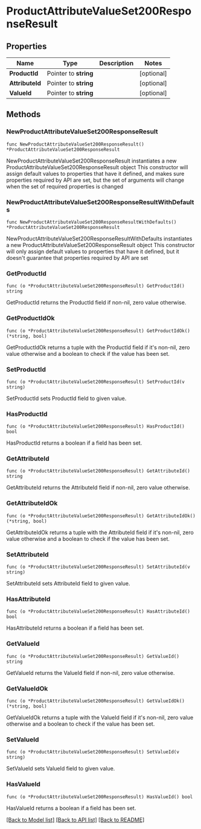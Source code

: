 # ProductAttributeValueSet200ResponseResult

## Properties

Name | Type | Description | Notes
------------ | ------------- | ------------- | -------------
**ProductId** | Pointer to **string** |  | [optional] 
**AttributeId** | Pointer to **string** |  | [optional] 
**ValueId** | Pointer to **string** |  | [optional] 

## Methods

### NewProductAttributeValueSet200ResponseResult

`func NewProductAttributeValueSet200ResponseResult() *ProductAttributeValueSet200ResponseResult`

NewProductAttributeValueSet200ResponseResult instantiates a new ProductAttributeValueSet200ResponseResult object
This constructor will assign default values to properties that have it defined,
and makes sure properties required by API are set, but the set of arguments
will change when the set of required properties is changed

### NewProductAttributeValueSet200ResponseResultWithDefaults

`func NewProductAttributeValueSet200ResponseResultWithDefaults() *ProductAttributeValueSet200ResponseResult`

NewProductAttributeValueSet200ResponseResultWithDefaults instantiates a new ProductAttributeValueSet200ResponseResult object
This constructor will only assign default values to properties that have it defined,
but it doesn't guarantee that properties required by API are set

### GetProductId

`func (o *ProductAttributeValueSet200ResponseResult) GetProductId() string`

GetProductId returns the ProductId field if non-nil, zero value otherwise.

### GetProductIdOk

`func (o *ProductAttributeValueSet200ResponseResult) GetProductIdOk() (*string, bool)`

GetProductIdOk returns a tuple with the ProductId field if it's non-nil, zero value otherwise
and a boolean to check if the value has been set.

### SetProductId

`func (o *ProductAttributeValueSet200ResponseResult) SetProductId(v string)`

SetProductId sets ProductId field to given value.

### HasProductId

`func (o *ProductAttributeValueSet200ResponseResult) HasProductId() bool`

HasProductId returns a boolean if a field has been set.

### GetAttributeId

`func (o *ProductAttributeValueSet200ResponseResult) GetAttributeId() string`

GetAttributeId returns the AttributeId field if non-nil, zero value otherwise.

### GetAttributeIdOk

`func (o *ProductAttributeValueSet200ResponseResult) GetAttributeIdOk() (*string, bool)`

GetAttributeIdOk returns a tuple with the AttributeId field if it's non-nil, zero value otherwise
and a boolean to check if the value has been set.

### SetAttributeId

`func (o *ProductAttributeValueSet200ResponseResult) SetAttributeId(v string)`

SetAttributeId sets AttributeId field to given value.

### HasAttributeId

`func (o *ProductAttributeValueSet200ResponseResult) HasAttributeId() bool`

HasAttributeId returns a boolean if a field has been set.

### GetValueId

`func (o *ProductAttributeValueSet200ResponseResult) GetValueId() string`

GetValueId returns the ValueId field if non-nil, zero value otherwise.

### GetValueIdOk

`func (o *ProductAttributeValueSet200ResponseResult) GetValueIdOk() (*string, bool)`

GetValueIdOk returns a tuple with the ValueId field if it's non-nil, zero value otherwise
and a boolean to check if the value has been set.

### SetValueId

`func (o *ProductAttributeValueSet200ResponseResult) SetValueId(v string)`

SetValueId sets ValueId field to given value.

### HasValueId

`func (o *ProductAttributeValueSet200ResponseResult) HasValueId() bool`

HasValueId returns a boolean if a field has been set.


[[Back to Model list]](../README.md#documentation-for-models) [[Back to API list]](../README.md#documentation-for-api-endpoints) [[Back to README]](../README.md)



